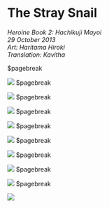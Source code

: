 # The Stray Snail

_Heroine Book 2: Hachikuji Mayoi_  
_29 October 2013_  
_Art: Haritama Hiroki_  
_Translation: Kavitha_

<!-- Hack for forcing page-breaks -->
$pagebreak

![](28_the_stray_snail_01.jpg)
$pagebreak

![](28_the_stray_snail_02.jpg)
$pagebreak

![](28_the_stray_snail_03.jpg)
$pagebreak

![](28_the_stray_snail_04.jpg)
$pagebreak

![](28_the_stray_snail_05.jpg)
$pagebreak

![](28_the_stray_snail_06.jpg)
$pagebreak

![](28_the_stray_snail_07.jpg)
$pagebreak

![](28_the_stray_snail_08.jpg)
$pagebreak

![](28_the_stray_snail_09.jpg)

